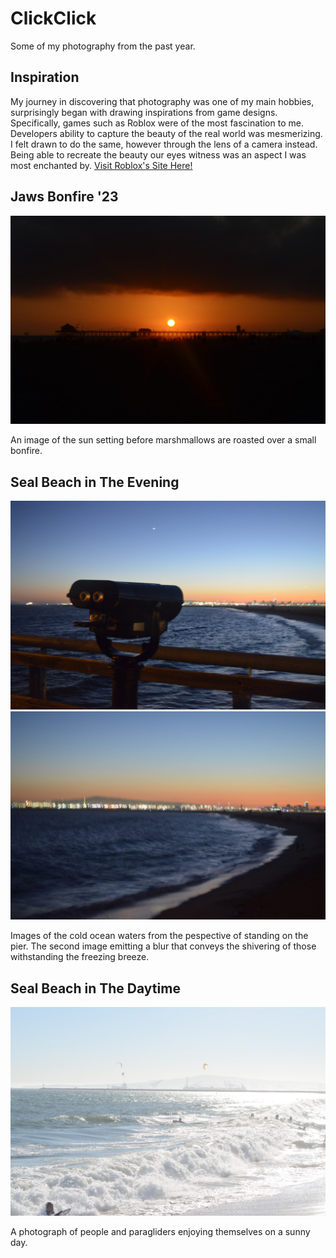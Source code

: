 # ClickClick
Some of my photography from the past year. 
<html>
  <body>
    <h2>Inspiration</h2>
     <p>
      My journey in discovering that photography was one of my main hobbies, surprisingly began with drawing inspirations from game designs. Specifically, games such as Roblox were of the most fascination to me. Developers ability to capture the beauty of the real world was mesmerizing. I felt drawn to do the same, however through the lens of a camera instead. Being able to recreate the beauty our eyes witness was an aspect I was most enchanted by. 
       <a href="https://www.roblox.com/">Visit Roblox's Site Here!</a>
    </p>
    <h2> Jaws Bonfire '23 </h2>
    <img src="Darkest.JPG">
    <p>
      An image of the sun setting before marshmallows are roasted over a small bonfire. 
    </p>
   <h2> Seal Beach in The Evening </h2>
    <img src="Second Darkest.JPG">
    <img src="Third Darkest.JPG">
    <p>
      Images of the cold ocean waters from the pespective of standing on the pier. The second image emitting a blur that conveys the shivering of those withstanding the freezing breeze. 
    </p> 
    <h2> Seal Beach in The Daytime </h2>
    <img src="Lightest.JPG">
    <p>
      A photograph of people and paragliders enjoying themselves on a sunny day.
    </p>
  </body>
</html>
